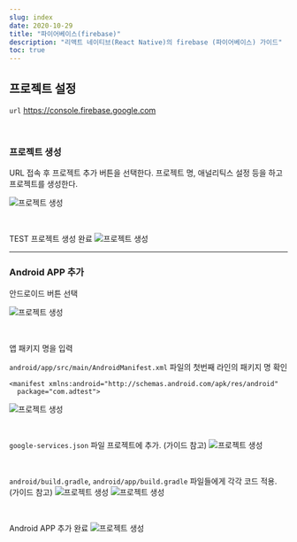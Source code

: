 ```yaml
---
slug: index
date: 2020-10-29
title: "파이어베이스(firebase)"
description: "리액트 네이티브(React Native)의 firebase (파이어베이스) 가이드"
toc: true
---
```


## 프로젝트 설정

`url` https://console.firebase.google.com

<br>

### 프로젝트 생성

URL 접속 후 프로젝트 추가 버튼을 선택한다.
프로젝트 명, 애널리틱스 설정 등을 하고 프로젝트를 생성한다.

![프로젝트 생성](/docs/app/reactnative/firebase/01.png)

<br>

TEST 프로젝트 생성 완료
![프로젝트 생성](/docs/app/reactnative/firebase/02.png)

- - -

### Android APP 추가

안드로이드 버튼 선택

![프로젝트 생성](/docs/app/reactnative/firebase/03.png)

<br>

앱 패키지 명을 입력

`android/app/src/main/AndroidManifest.xml` 파일의
첫번째 라인의 패키지 명 확인
```
<manifest xmlns:android="http://schemas.android.com/apk/res/android"
  package="com.adtest">
```

![프로젝트 생성](/docs/app/reactnative/firebase/04.png)

<br>

`google-services.json` 파일 프로젝트에 추가. (가이드 참고)
![프로젝트 생성](/docs/app/reactnative/firebase/05.png)

<br>

`android/build.gradle`, `android/app/build.gradle` 파일들에게 각각 코드 적용. (가이드 참고)
![프로젝트 생성](/docs/app/reactnative/firebase/06.png)
![프로젝트 생성](/docs/app/reactnative/firebase/07.png)

<br>

Android APP 추가 완료
![프로젝트 생성](/docs/app/reactnative/firebase/08.png)